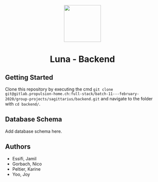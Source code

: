 <div align='center'>
<img height="120" src=".logo/logo.jpg" style="align:center">
<h1>Luna - Backend</h1>
</div>

## Getting Started

Clone this repository by executing the cmd
`git clone git@gitlab.propulsion-home.ch:full-stack/batch-11---february-2020/group-projects/sagittarius/backend.git` 
and navigate to the folder with `cd backend/`.

## Database Schema

Add database schema here.

## Authors

- Essifi, Jamil
- Gorbach, Nico
- Peltier, Karine
- Yoo, Joy